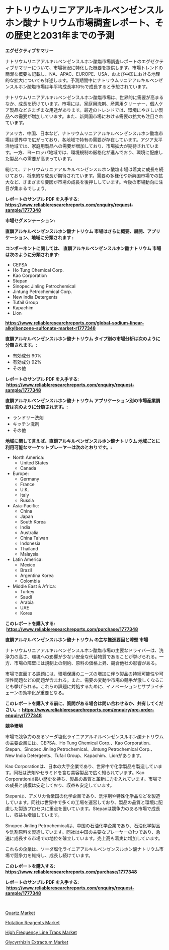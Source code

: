 <p><h1>ナトリウムリニアアルキルベンゼンスルホン酸ナトリウム市場調査レポート、その歴史と2031年までの予測</h1></p><p><strong>エグゼクティブサマリー</strong></p>
<p><p>ナトリウムリニアアルキルベンゼンスルホン酸塩市場調査レポートのエグゼクティブサマリーについて、市場状況に特化した概要を提供します。市場トレンドの簡潔な概要も記載し、NA、APAC、EUROPE、USA、および中国における地理的な拡大についても詳述します。予測期間中にナトリウムリニアアルキルベンゼンスルホン酸塩市場は年平均成長率10％で成長すると予想されています。</p><p>ナトリウムリニアアルキルベンゼンスルホン酸塩市場は、世界的に需要が高まるなか、成長を続けています。市場には、家庭用洗剤、産業用クリーナー、個人ケア製品などさまざまな用途があります。最近のトレンドでは、環境にやさしい製品への需要が増加しています。また、新興国市場における需要の拡大も注目されています。</p><p>アメリカ、中国、日本など、ナトリウムリニアアルキルベンゼンスルホン酸塩市場は世界中で広がっており、各地域で特有の需要が存在しています。アジア太平洋地域では、家庭用製品への需要が増加しており、市場拡大が期待されています。一方、ヨーロッパ地域では、環境規制の厳格化が進んでおり、環境に配慮した製品への需要が高まっています。</p><p>総じて、ナトリウムリニアアルキルベンゼンスルホン酸塩市場は着実に成長を続けており、将来的な成長が期待されています。需要の多様化や新興国市場での拡大など、さまざまな要因が市場の成長を後押ししています。今後の市場動向に注目が集まるでしょう。</p></p>
<p><strong>レポートのサンプル PDF を入手する: <a href="https://www.reliableresearchreports.com/enquiry/request-sample/1777348">https://www.reliableresearchreports.com/enquiry/request-sample/1777348</a></strong></p>
<p><strong>市場セグメンテーション:</strong></p>
<p><strong> 直鎖アルキルベンゼンスルホン酸ナトリウム 市場はさらに概要、展開、アプリケーション、地域に分類されます :</strong></p>
<p><strong>コンポーネントに関しては、 直鎖アルキルベンゼンスルホン酸ナトリウム 市場は次のように分類されます: &nbsp;</strong></p>
<p><ul><li>CEPSA</li><li>Ho Tung Chemical Corp.</li><li>Kao Corporation</li><li>Stepan</li><li>Sinopec Jinling Petrochemical</li><li>Jintung Petrochemical Corp.</li><li>New India Detergents</li><li>Tufail Group</li><li>Kapachim</li><li>Lion</li></ul></p>
<p><strong><a href="https://www.reliableresearchreports.com/global-sodium-linear-alkylbenzene-sulfonate-market-r1777348">https://www.reliableresearchreports.com/global-sodium-linear-alkylbenzene-sulfonate-market-r1777348</a></strong></p>
<p><strong> 直鎖アルキルベンゼンスルホン酸ナトリウム タイプ別の市場分析は次のように分類されます。:</strong></p>
<p><ul><li>有効成分 90%</li><li>有効成分 92%</li><li>その他</li></ul></p>
<p><strong>レポートのサンプル PDF を入手する: &nbsp;<a href="https://www.reliableresearchreports.com/enquiry/request-sample/1777348">https://www.reliableresearchreports.com/enquiry/request-sample/1777348</a></strong></p>
<p><strong> 直鎖アルキルベンゼンスルホン酸ナトリウム アプリケーション別の市場産業調査は次のように分類されます。:</strong></p>
<p><ul><li>ランドリー洗剤</li><li>キッチン洗剤</li><li>その他</li></ul></p>
<p><strong>地域に関して言えば、直鎖アルキルベンゼンスルホン酸ナトリウム 地域ごとに利用可能なマーケットプレーヤーは次のとおりです。:</strong></p>
<p><ul>
    <li>
        North America:
        <ul>
            <li>United States</li>
            <li>Canada</li>
        </ul>
    </li>
    <li>
        Europe:
        <ul>
            <li>Germany</li>
            <li>France</li>
            <li>U.K.</li>
            <li>Italy</li>
            <li>Russia</li>
        </ul>
    </li>
    <li>
        Asia-Pacific:
        <ul>
            <li>China</li>
            <li>Japan</li>
            <li>South Korea</li>
            <li>India</li>
            <li>Australia</li>
            <li>China Taiwan</li>
            <li>Indonesia</li>
            <li>Thailand</li>
            <li>Malaysia</li>
        </ul>
    </li>
    <li>
        Latin America:
        <ul>
            <li>Mexico</li>
            <li>Brazil</li>
            <li>Argentina Korea</li>
            <li>Colombia</li>
        </ul>
    </li>
    <li>
        Middle East & Africa:
        <ul>
            <li>Turkey</li>
            <li>Saudi</li>
            <li>Arabia</li>
            <li>UAE</li>
            <li>Korea</li>
        </ul>
    </li>
    </ul></p>
<p><strong>このレポートを購入する: &nbsp;<a href="https://www.reliableresearchreports.com/purchase/1777348">https://www.reliableresearchreports.com/purchase/1777348</a></strong></p>
<p><strong>直鎖アルキルベンゼンスルホン酸ナトリウム の主な推進要因と障壁 市場</strong></p>
<p><p>ナトリウムリニアアルキルベンゼンスルホン酸塩市場の主要なドライバーは、洗浄力の高さ、環境への影響が少ない安全な代替物質であることが挙げられる。一方、市場の障壁には規制上の制約、原料の価格上昇、競合他社の影響がある。</p><p>市場で直面する課題には、環境保護のニーズの増加に伴う製品の持続可能性や可溶性問題などの問題が含まれる。また、需要の変動や市場の競争が激しくなることも挙げられる。これらの課題に対処するために、イノベーションとサプライチェーンの効率化が重要となる。</p></p>
<p><strong>このレポートを購入する前に、質問がある場合は問い合わせるか、共有してください。:&nbsp; <a href="https://www.reliableresearchreports.com/enquiry/pre-order-enquiry/1777348">https://www.reliableresearchreports.com/enquiry/pre-order-enquiry/1777348</a></strong></p>
<p><strong>競争環境</strong></p>
<p><p>市場で競争力のあるソーダ塩化ライニアアルキルベンゼンスルホン酸ナトリウムの主要企業には、CEPSA、Ho Tung Chemical Corp.、Kao Corporation、Stepan、Sinopec Jinling Petrochemical、Jintung Petrochemical Corp.、New India Detergents、Tufail Group、Kapachim、Lionがあります。</p><p>Kao Corporationは、日本の大手企業であり、世界中で化学製品を製造しています。同社は洗剤やセラミドを含む美容製品で広く知られています。Kao Corporationは長い歴史を持ち、製品の品質と革新に力を入れています。市場での成長と規模は安定しており、収益も安定しています。</p><p>Stepanは、アメリカ合衆国の化学企業であり、洗浄剤や特殊化学品などを製造しています。同社は世界中で多くの工場を運営しており、製品の品質と環境に配慮した製造プロセスに重点を置いています。Stepanは競争力のある市場で成長し、収益も増加しています。</p><p>Sinopec Jinling Petrochemicalは、中国の石油化学企業であり、石油化学製品や洗剤原料を製造しています。同社は中国の主要なプレーヤーの1つであり、急速に成長する市場での地位を確立しています。売上高も着実に増加しています。</p><p>これらの企業は、ソーダ塩化ライニアアルキルベンゼンスルホン酸ナトリウム市場で競争力を維持し、成長し続けています。</p></p>
<p><strong>このレポートを購入する: &nbsp; <a href="https://www.reliableresearchreports.com/purchase/1777348">https://www.reliableresearchreports.com/purchase/1777348</a></strong></p>
<p><strong>レポートのサンプル PDF を入手する: &nbsp;<a href="https://www.reliableresearchreports.com/enquiry/request-sample/1777348">https://www.reliableresearchreports.com/enquiry/request-sample/1777348</a></strong><strong></strong></p>
<p>&nbsp;</p>
<p><p><a href="https://github.com/kufem1/Market-Research-Report-List-2/blob/main/quartz-market.md">Quartz Market</a></p><p><a href="https://github.com/singletonthaxterkelliehr2df/Market-Research-Report-List-2/blob/main/flotation-reagents-market.md">Flotation Reagents Market</a></p><p><a href="https://www.linkedin.com/pulse/high-frequency-line-traps-market-analysis-size-global-industry-3vtgf?trackingId=Iwb%2FiiusrL5j4OeFAEd0fg%3D%3D">High Frequency Line Traps Market</a></p><p><a href="https://www.linkedin.com/pulse/glycyrrhizin-extractum-market-size-evaluating-its-trends-growth-l26mf?trackingId=7%2Berfzqvoqwcvr6GoZ3KkA%3D%3D">Glycyrrhizin Extractum Market</a></p></p>